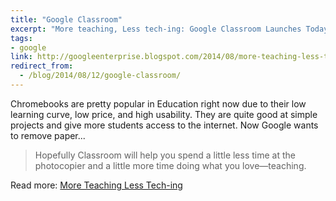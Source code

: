 ```yaml
---
title: "Google Classroom"
excerpt: "More teaching, Less tech-ing: Google Classroom Launches Today."
tags: 
- google
link: http://googleenterprise.blogspot.com/2014/08/more-teaching-less-tech-ing-google.html  
redirect_from:
  - /blog/2014/08/12/google-classroom/
---
```


Chromebooks are pretty popular in Education right now due to their low learning curve, low price, and high usability. They are quite good at simple projects and give more students access to the internet. Now Google wants to remove paper...

> Hopefully Classroom will help you spend a little less time at the photocopier and a little more time doing what you love—teaching.

Read more: [More Teaching Less Tech-ing](http://googleenterprise.blogspot.com/2014/08/more-teaching-less-tech-ing-google.html)
